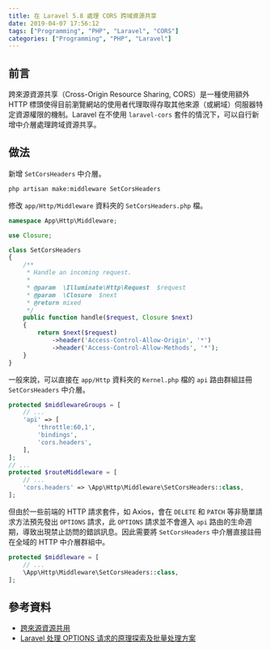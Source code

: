 ```yaml
---
title: 在 Laravel 5.8 處理 CORS 跨域資源共享
date: 2019-04-07 17:56:12
tags: ["Programming", "PHP", "Laravel", "CORS"]
categories: ["Programming", "PHP", "Laravel"]
---
```


## 前言

跨來源資源共享（Cross-Origin Resource Sharing, CORS）是一種使用額外 HTTP 標頭使得目前瀏覽網站的使用者代理取得存取其他來源（或網域）伺服器特定資源權限的機制。Laravel 在不使用 `laravel-cors` 套件的情況下，可以自行新增中介層處理跨域資源共享。

## 做法

新增 `SetCorsHeaders` 中介層。

```bash
php artisan make:middleware SetCorsHeaders
```

修改 `app/Http/Middleware` 資料夾的 `SetCorsHeaders.php` 檔。

```php
namespace App\Http\Middleware;

use Closure;

class SetCorsHeaders
{
    /**
     * Handle an incoming request.
     *
     * @param  \Illuminate\Http\Request  $request
     * @param  \Closure  $next
     * @return mixed
     */
    public function handle($request, Closure $next)
    {
        return $next($request)
            ->header('Access-Control-Allow-Origin', '*')
            ->header('Access-Control-Allow-Methods', '*');
    }
}
```

一般來說，可以直接在 `app/Http` 資料夾的 `Kernel.php` 檔的 `api` 路由群組註冊 `SetCorsHeaders` 中介層。

```php
protected $middlewareGroups = [
    // ...
    'api' => [
        'throttle:60,1',
        'bindings',
        'cors.headers',
    ],
];
// ...
protected $routeMiddleware = [
    // ...
    'cors.headers' => \App\Http\Middleware\SetCorsHeaders::class,
];
```

但由於一些前端的 HTTP 請求套件，如 Axios，會在 `DELETE` 和 `PATCH` 等非簡單請求方法預先發出 `OPTIONS` 請求，此 `OPTIONS` 請求並不會進入 `api` 路由的生命週期，導致出現禁止訪問的錯誤訊息。因此需要將 `SetCorsHeaders` 中介層直接註冊在全域的 HTTP 中介層群組中。

```php
protected $middleware = [
    // ...
    \App\Http\Middleware\SetCorsHeaders::class,
];
```

## 參考資料

- [跨來源資源共用](https://developer.mozilla.org/zh-TW/docs/Web/HTTP/CORS)
- [Laravel 处理 OPTIONS 请求的原理探索及批量处理方案](https://zhuanlan.zhihu.com/p/33542992)
